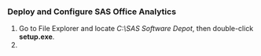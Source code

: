 ### Deploy and Configure SAS Office Analytics

1.  Go to File Explorer and locate *C:\SAS Software Depot*, then double-click **setup.exe**.
2. 
